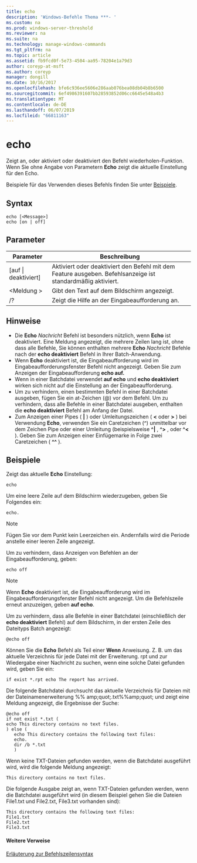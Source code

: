 ```yaml
---
title: echo
description: 'Windows-Befehle Thema ***- '
ms.custom: na
ms.prod: windows-server-threshold
ms.reviewer: na
ms.suite: na
ms.technology: manage-windows-commands
ms.tgt_pltfrm: na
ms.topic: article
ms.assetid: fb9fcd0f-5e73-4504-aa95-78204e1a79d3
author: coreyp-at-msft
ms.author: coreyp
manager: dongill
ms.date: 10/16/2017
ms.openlocfilehash: bfe6c936ee5606e286aab076bea08db04b8b6500
ms.sourcegitcommit: 6ef4986391607bb28593852d06cc6645e548a4b3
ms.translationtype: MT
ms.contentlocale: de-DE
ms.lasthandoff: 06/07/2019
ms.locfileid: "66811163"
---
```

# <a name="echo"></a>echo



Zeigt an, oder aktiviert oder deaktiviert den Befehl wiederholen-Funktion. Wenn Sie ohne Angabe von Parametern **Echo** zeigt die aktuelle Einstellung für den Echo.

Beispiele für das Verwenden dieses Befehls finden Sie unter [Beispiele](#examples).

## <a name="syntax"></a>Syntax

```
echo [<Message>]
echo [on | off]
```

## <a name="parameters"></a>Parameter

|Parameter|Beschreibung|
|---------|-----------|
|[auf \| deaktiviert]|Aktiviert oder deaktiviert den Befehl mit dem Feature ausgeben. Befehlsanzeige ist standardmäßig aktiviert.|
|\<Meldung >|Gibt den Text auf dem Bildschirm angezeigt.|
|/?|Zeigt die Hilfe an der Eingabeaufforderung an.|

## <a name="remarks"></a>Hinweise

-   Die **Echo** *Nachricht* Befehl ist besonders nützlich, wenn **Echo** ist deaktiviert. Eine Meldung angezeigt, die mehrere Zeilen lang ist, ohne dass alle Befehle, Sie können enthalten mehrere **Echo** *Nachricht* Befehle nach der **echo deaktiviert** Befehl in Ihrer Batch-Anwendung.
-   Wenn **Echo** deaktiviert ist, die Eingabeaufforderung wird im Eingabeaufforderungsfenster Befehl nicht angezeigt. Geben Sie zum Anzeigen der Eingabeaufforderung **echo auf.**
-   Wenn in einer Batchdatei verwendet **auf echo** und **echo deaktiviert** wirken sich nicht auf die Einstellung an der Eingabeaufforderung.
-   Um zu verhindern, einen bestimmten Befehl in einer Batchdatei ausgeben, fügen Sie ein at-Zeichen (@) vor dem Befehl. Um zu verhindern, dass alle Befehle in einer Batchdatei ausgeben, enthalten die **echo deaktiviert** Befehl am Anfang der Datei.
-   Zum Anzeigen einer Pipes ( **|** ) oder Umleitungszeichen ( **<** oder **>** ) bei Verwendung **Echo**, verwenden Sie ein Caretzeichen (^) unmittelbar vor dem Zeichen Pipe oder einer Umleitung (beispielsweise **^|** , **^>** , oder **^<** ). Geben Sie zum Anzeigen einer Einfügemarke in Folge zwei Caretzeichen ( **^^** ).

## <a name="examples"></a>Beispiele

Zeigt das aktuelle **Echo** Einstellung:

```
echo
```

Um eine leere Zeile auf dem Bildschirm wiederzugeben, geben Sie Folgendes ein:

```
echo.
```

> [!NOTE]
> Fügen Sie vor dem Punkt kein Leerzeichen ein. Andernfalls wird die Periode anstelle einer leeren Zeile angezeigt.

Um zu verhindern, dass Anzeigen von Befehlen an der Eingabeaufforderung, geben:

```
echo off 
```

> [!NOTE]
> Wenn **Echo** deaktiviert ist, die Eingabeaufforderung wird im Eingabeaufforderungsfenster Befehl nicht angezeigt. Um die Befehlszeile erneut anzuzeigen, geben **auf echo**.

Um zu verhindern, dass alle Befehle in einer Batchdatei (einschließlich der **echo deaktiviert** Befehl) auf dem Bildschirm, in der ersten Zeile des Dateityps Batch angezeigt:

```
@echo off
```

Können Sie die **Echo** Befehl als Teil einer **Wenn** Anweisung. Z. B. um das aktuelle Verzeichnis für jede Datei mit der Erweiterung. rpt und zur Wiedergabe einer Nachricht zu suchen, wenn eine solche Datei gefunden wird, geben Sie ein:

```
if exist *.rpt echo The report has arrived.
```

Die folgende Batchdatei durchsucht das aktuelle Verzeichnis für Dateien mit der Dateinamenerweiterung %% amp;quot;.txt%%amp;quot; und zeigt eine Meldung angezeigt, die Ergebnisse der Suche:

```
@echo off
if not exist *.txt (
echo This directory contains no text files.
) else (
   echo This directory contains the following text files:
   echo.
   dir /b *.txt
   )
```

Wenn keine TXT-Dateien gefunden werden, wenn die Batchdatei ausgeführt wird, wird die folgende Meldung angezeigt:

```
This directory contains no text files.
```

Die folgende Ausgabe zeigt an, wenn TXT-Dateien gefunden werden, wenn die Batchdatei ausgeführt wird (in diesem Beispiel gehen Sie die Dateien File1.txt und File2.txt, File3.txt vorhanden sind):

```
This directory contains the following text files:
File1.txt
File2.txt
File3.txt
```

#### <a name="additional-references"></a>Weitere Verweise

[Erläuterung zur Befehlszeilensyntax](command-line-syntax-key.md)
